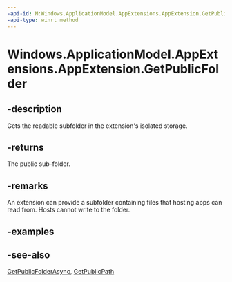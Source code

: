 ```yaml
---
-api-id: M:Windows.ApplicationModel.AppExtensions.AppExtension.GetPublicFolder
-api-type: winrt method
---
```


# Windows.ApplicationModel.AppExtensions.AppExtension.GetPublicFolder

<!--
public Windows.Storage.StorageFolder GetPublicFolder ();
-->

## -description

Gets the readable subfolder in the extension's isolated storage.

## -returns

The public sub-folder.

## -remarks

An extension can provide a subfolder containing files that hosting apps can read from. Hosts cannot write to the folder.

## -examples

## -see-also

[GetPublicFolderAsync](appextension_getpublicfolderasync_353057648.md), [GetPublicPath](./appextension_getpublicpath_925518924.md)
